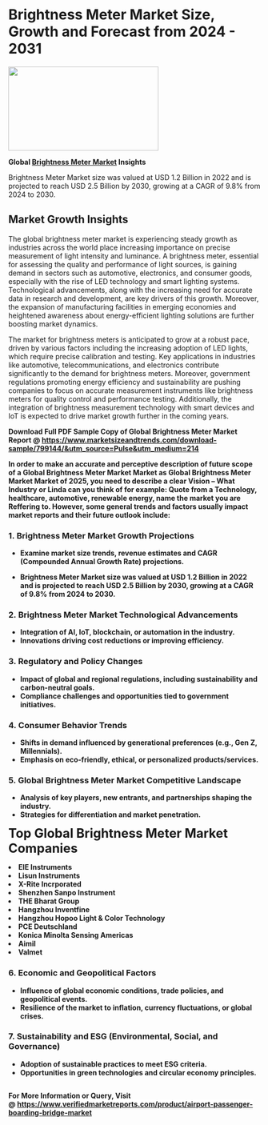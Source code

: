<H1>Brightness Meter Market Size, Growth and Forecast from 2024 - 2031</H1><img class="aligncenter size-medium wp-image-584254" src="https://thirdeyenews.in/wp-content/uploads/2024/09/Global-Market-Research-300x168.jpeg" alt="" width="300" height="168" /><p><strong>Global&nbsp;<a href="https://www.marketsizeandtrends.com/download-sample/799144/&amp;utm_source=Pulse&amp;utm_medium=214">Brightness Meter Market</a> Insights</strong></p><p>Brightness Meter Market size was valued at USD 1.2 Billion in 2022 and is projected to reach USD 2.5 Billion by 2030, growing at a CAGR of 9.8% from 2024 to 2030.</p><p><h2>Market Growth Insights</h2> <p>The global brightness meter market is experiencing steady growth as industries across the world place increasing importance on precise measurement of light intensity and luminance. A brightness meter, essential for assessing the quality and performance of light sources, is gaining demand in sectors such as automotive, electronics, and consumer goods, especially with the rise of LED technology and smart lighting systems. Technological advancements, along with the increasing need for accurate data in research and development, are key drivers of this growth. Moreover, the expansion of manufacturing facilities in emerging economies and heightened awareness about energy-efficient lighting solutions are further boosting market dynamics.</p> <p><strong></strong></p> <p>The market for brightness meters is anticipated to grow at a robust pace, driven by various factors including the increasing adoption of LED lights, which require precise calibration and testing. Key applications in industries like automotive, telecommunications, and electronics contribute significantly to the demand for brightness meters. Moreover, government regulations promoting energy efficiency and sustainability are pushing companies to focus on accurate measurement instruments like brightness meters for quality control and performance testing. Additionally, the integration of brightness measurement technology with smart devices and IoT is expected to drive market growth further in the coming years.</p> <p><strong></p><p><span class=""><strong>Download Full PDF Sample Copy of Global Brightness Meter Market Report</strong> @ <a href="https://www.marketsizeandtrends.com/download-sample/799144/&amp;utm_source=Pulse&amp;utm_medium=214" target="_blank">https://www.marketsizeandtrends.com/download-sample/799144/&amp;utm_source=Pulse&amp;utm_medium=214</a></span></p><p>In order to make an accurate and perceptive description of future scope of a Global&nbsp;Brightness Meter Market Market as Global&nbsp;Brightness Meter Market Market of 2025, you need to describe a clear Vision &ndash; What Industry or Linda can you think of for example: Quote from a Technology, healthcare, automotive, renewable energy, name the market you are Reffering to. However, some general trends and factors usually impact market reports and their future outlook include:</p><h3>1.&nbsp;<strong>Brightness Meter Market Growth Projections</strong></h3><ul><li>Examine market size trends, revenue estimates and CAGR (Compounded Annual Growth Rate) projections.</li><li><p>Brightness Meter Market size was valued at USD 1.2 Billion in 2022 and is projected to reach USD 2.5 Billion by 2030, growing at a CAGR of 9.8% from 2024 to 2030.</p></li></ul><h3>2.&nbsp;<strong>Brightness Meter Market Technological Advancements</strong></h3><ul><li>Integration of AI, IoT, blockchain, or automation in the industry.</li><li>Innovations driving cost reductions or improving efficiency.</li></ul><h3>3.&nbsp;<strong>Regulatory and Policy Changes</strong></h3><ul><li>Impact of global and regional regulations, including sustainability and carbon-neutral goals.</li><li>Compliance challenges and opportunities tied to government initiatives.</li></ul><h3>4.&nbsp;<strong>Consumer Behavior Trends</strong></h3><ul><li>Shifts in demand influenced by generational preferences (e.g., Gen Z, Millennials).</li><li>Emphasis on eco-friendly, ethical, or personalized products/services.</li></ul><h3>5.&nbsp;<strong>Global Brightness Meter Market Competitive Landscape</strong></h3><ul><li>Analysis of key players, new entrants, and partnerships shaping the industry.</li><li>Strategies for differentiation and market penetration.</li></ul><p data-pm-slice="1 1 []"><span style="color: inherit; font-family: inherit; font-size: 25px;">Top Global Brightness Meter Market Companies</span></p><div class="" data-test-id=""><p><li>EIE Instruments</li><li> Lisun Instruments</li><li> X-Rite Incrporated</li><li> Shenzhen Sanpo Instrument</li><li> THE Bharat Group</li><li> Hangzhou Inventfine</li><li> Hangzhou Hopoo Light & Color Technology</li><li> PCE Deutschland</li><li> Konica Minolta Sensing Americas</li><li> Aimil</li><li> Valmet</li></p></div><h3>6.&nbsp;<strong>Economic and Geopolitical Factors</strong></h3><ul><li>Influence of global economic conditions, trade policies, and geopolitical events.</li><li>Resilience of the market to inflation, currency fluctuations, or global crises.</li></ul><h3>7.&nbsp;<strong>Sustainability and ESG (Environmental, Social, and Governance)</strong></h3><ul><li>Adoption of sustainable practices to meet ESG criteria.</li><li>Opportunities in green technologies and circular economy principles.</li></ul><h2><strong style="font-size: 14px;">For More Information or Query, Visit @&nbsp;</strong><a style="background-color: #ffffff; font-size: 14px;" href="https://www.marketsizeandtrends.com/report/brightness-meter-market/" target="_blank">https://www.verifiedmarketreports.com/product/airport-passenger-boarding-bridge-market</a></h2>
